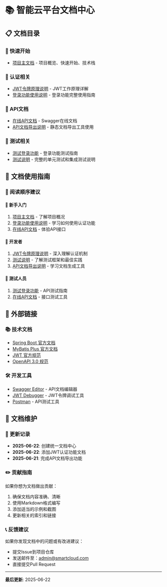 # 📚 智能云平台文档中心

## 📋 文档目录

### 🚀 快速开始
- [项目主文档](../README.md) - 项目概览、快速开始、技术栈

### 🔐 认证相关
- [JWT令牌原理说明](./JWT令牌原理说明.md) - JWT工作原理详解
- [登录功能使用说明](./登录功能使用说明.md) - 登录功能完整使用指南

### 📖 API文档
- [在线API文档](http://localhost:8080/api/swagger-ui/index.html) - Swagger在线文档
- [API文档导出说明](./API文档导出说明.md) - 静态文档导出工具使用

### 🧪 测试相关
- [测试登录功能](./测试登录功能.md) - 登录功能测试指南
- [测试说明](./测试说明.md) - 完整的单元测试和集成测试说明

## 🎯 文档使用指南

### 📖 阅读顺序建议

#### 🔰 新手入门
1. [项目主文档](../README.md) - 了解项目概况
2. [登录功能使用说明](./登录功能使用说明.md) - 学习如何使用认证功能
3. [在线API文档](http://localhost:8080/api/swagger-ui/index.html) - 体验API接口

#### 🔧 开发者
1. [JWT令牌原理说明](./JWT令牌原理说明.md) - 深入理解认证机制
2. [测试说明](./测试说明.md) - 了解测试框架和最佳实践
3. [API文档导出说明](./API文档导出说明.md) - 学习文档生成工具

#### 🧪 测试人员
1. [测试登录功能](./测试登录功能.md) - API测试指南
2. [在线API文档](http://localhost:8080/api/swagger-ui/index.html) - 接口测试工具

## 🔗 外部链接

### 📚 技术文档
- [Spring Boot 官方文档](https://spring.io/projects/spring-boot)
- [MyBatis Plus 官方文档](https://baomidou.com/)
- [JWT 官方规范](https://jwt.io/)
- [OpenAPI 3.0 规范](https://swagger.io/specification/)

### 🛠️ 开发工具
- [Swagger Editor](https://editor.swagger.io/) - API文档编辑器
- [JWT Debugger](https://jwt.io/#debugger) - JWT令牌调试工具
- [Postman](https://www.postman.com/) - API测试工具

## 📝 文档维护

### 📅 更新记录
- **2025-06-22**: 创建统一文档中心
- **2025-06-22**: 添加JWT认证功能文档
- **2025-06-21**: 完成API文档导出功能

### ✏️ 贡献指南
如果你想为文档做出贡献：
1. 确保文档内容准确、清晰
2. 使用Markdown格式编写
3. 添加适当的示例和截图
4. 更新相关的索引和链接

### 📞 反馈建议
如果你发现文档中的问题或有改进建议：
- 提交Issue到项目仓库
- 发送邮件至：admin@smartcloud.com
- 直接提交Pull Request

---

**最后更新**: 2025-06-22 